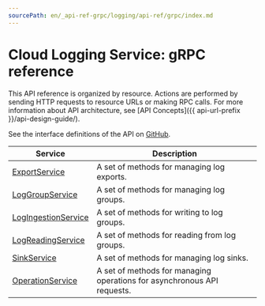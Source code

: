 ```yaml
---
sourcePath: en/_api-ref-grpc/logging/api-ref/grpc/index.md
---
```

# Cloud Logging Service: gRPC reference
This API reference is organized by resource. Actions are performed by sending HTTP requests to resource URLs or making RPC calls. For more information about API architecture, see [API Concepts]({{ api-url-prefix }}/api-design-guide/).

See the interface definitions of the API on [GitHub](https://github.com/yandex-cloud/cloudapi).

Service | Description
--- | ---
[ExportService](./export_service.md) | A set of methods for managing log exports.
[LogGroupService](./log_group_service.md) | A set of methods for managing log groups.
[LogIngestionService](./log_ingestion_service.md) | A set of methods for writing to log groups.
[LogReadingService](./log_reading_service.md) | A set of methods for reading from log groups.
[SinkService](./sink_service.md) | A set of methods for managing log sinks.
[OperationService](./operation_service.md) | A set of methods for managing operations for asynchronous API requests.
